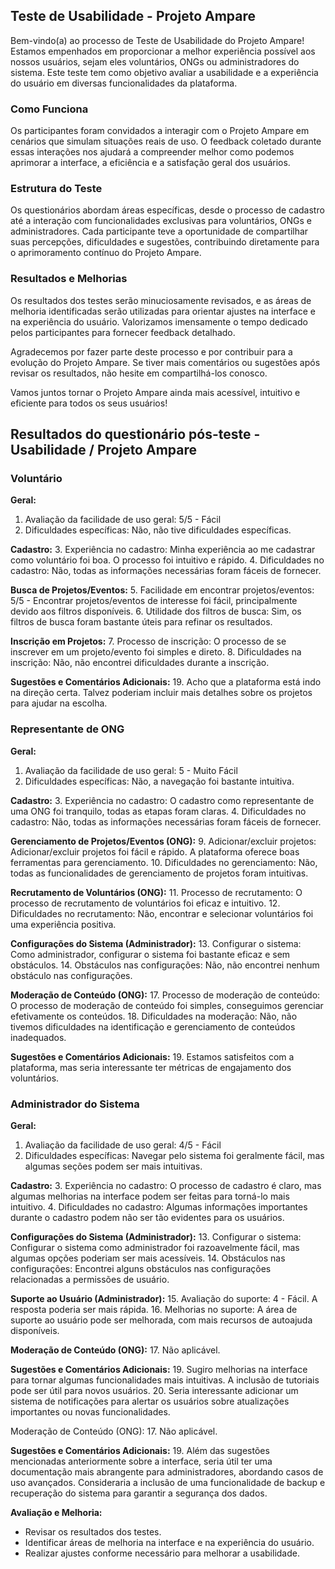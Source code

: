 ## Teste de Usabilidade - Projeto Ampare

Bem-vindo(a) ao processo de Teste de Usabilidade do Projeto Ampare! Estamos empenhados em proporcionar a melhor experiência possível aos nossos usuários, sejam eles voluntários, ONGs ou administradores do sistema. Este teste tem como objetivo avaliar a usabilidade e a experiência do usuário em diversas funcionalidades da plataforma.

### Como Funciona

Os participantes foram convidados a interagir com o Projeto Ampare em cenários que simulam situações reais de uso. O feedback coletado durante essas interações nos ajudará a compreender melhor como podemos aprimorar a interface, a eficiência e a satisfação geral dos usuários.

### Estrutura do Teste

Os questionários abordam áreas específicas, desde o processo de cadastro até a interação com funcionalidades exclusivas para voluntários, ONGs e administradores. Cada participante teve a oportunidade de compartilhar suas percepções, dificuldades e sugestões, contribuindo diretamente para o aprimoramento contínuo do Projeto Ampare.

### Resultados e Melhorias

Os resultados dos testes serão minuciosamente revisados, e as áreas de melhoria identificadas serão utilizadas para orientar ajustes na interface e na experiência do usuário. Valorizamos imensamente o tempo dedicado pelos participantes para fornecer feedback detalhado.

Agradecemos por fazer parte deste processo e por contribuir para a evolução do Projeto Ampare. Se tiver mais comentários ou sugestões após revisar os resultados, não hesite em compartilhá-los conosco.

Vamos juntos tornar o Projeto Ampare ainda mais acessível, intuitivo e eficiente para todos os seus usuários!

## Resultados do questionário pós-teste - Usabilidade / Projeto Ampare

### Voluntário

**Geral:**
1. Avaliação da facilidade de uso geral: 5/5 - Fácil
2. Dificuldades específicas: Não, não tive dificuldades específicas.

**Cadastro:**
3. Experiência no cadastro: Minha experiência ao me cadastrar como voluntário foi boa. O processo foi intuitivo e rápido.
4. Dificuldades no cadastro: Não, todas as informações necessárias foram fáceis de fornecer.

**Busca de Projetos/Eventos:**
5. Facilidade em encontrar projetos/eventos: 5/5 - Encontrar projetos/eventos de interesse foi fácil, principalmente devido aos filtros disponíveis.
6. Utilidade dos filtros de busca: Sim, os filtros de busca foram bastante úteis para refinar os resultados.

**Inscrição em Projetos:**
7. Processo de inscrição: O processo de se inscrever em um projeto/evento foi simples e direto.
8. Dificuldades na inscrição: Não, não encontrei dificuldades durante a inscrição.

**Sugestões e Comentários Adicionais:**
19. Acho que a plataforma está indo na direção certa. Talvez poderiam incluir mais detalhes sobre os projetos para ajudar na escolha.

### Representante de ONG

**Geral:**
1. Avaliação da facilidade de uso geral: 5 - Muito Fácil
2. Dificuldades específicas: Não, a navegação foi bastante intuitiva.

**Cadastro:**
3. Experiência no cadastro: O cadastro como representante de uma ONG foi tranquilo, todas as etapas foram claras.
4. Dificuldades no cadastro: Não, todas as informações necessárias foram fáceis de fornecer.

**Gerenciamento de Projetos/Eventos (ONG):**
9. Adicionar/excluir projetos: Adicionar/excluir projetos foi fácil e rápido. A plataforma oferece boas ferramentas para gerenciamento.
10. Dificuldades no gerenciamento: Não, todas as funcionalidades de gerenciamento de projetos foram intuitivas.

**Recrutamento de Voluntários (ONG):**
11. Processo de recrutamento: O processo de recrutamento de voluntários foi eficaz e intuitivo.
12. Dificuldades no recrutamento: Não, encontrar e selecionar voluntários foi uma experiência positiva.

**Configurações do Sistema (Administrador):**
13. Configurar o sistema: Como administrador, configurar o sistema foi bastante eficaz e sem obstáculos.
14. Obstáculos nas configurações: Não, não encontrei nenhum obstáculo nas configurações.

**Moderação de Conteúdo (ONG):**
17. Processo de moderação de conteúdo: O processo de moderação de conteúdo foi simples, conseguimos gerenciar efetivamente os conteúdos.
18. Dificuldades na moderação: Não, não tivemos dificuldades na identificação e gerenciamento de conteúdos inadequados.

**Sugestões e Comentários Adicionais:**
19. Estamos satisfeitos com a plataforma, mas seria interessante ter métricas de engajamento dos voluntários.

### Administrador do Sistema

**Geral:**
1. Avaliação da facilidade de uso geral: 4/5 - Fácil
2. Dificuldades específicas: Navegar pelo sistema foi geralmente fácil, mas algumas seções podem ser mais intuitivas.

**Cadastro:**
3. Experiência no cadastro: O processo de cadastro é claro, mas algumas melhorias na interface podem ser feitas para torná-lo mais intuitivo.
4. Dificuldades no cadastro: Algumas informações importantes durante o cadastro podem não ser tão evidentes para os usuários.

**Configurações do Sistema (Administrador):**
13. Configurar o sistema: Configurar o sistema como administrador foi razoavelmente fácil, mas algumas opções poderiam ser mais acessíveis.
14. Obstáculos nas configurações: Encontrei alguns obstáculos nas configurações relacionadas a permissões de usuário.

**Suporte ao Usuário (Administrador):**
15. Avaliação do suporte: 4 - Fácil. A resposta poderia ser mais rápida.
16. Melhorias no suporte: A área de suporte ao usuário pode ser melhorada, com mais recursos de autoajuda disponíveis.

**Moderação de Conteúdo (ONG):**
17. Não aplicável.

**Sugestões e Comentários Adicionais:**
19. Sugiro melhorias na interface para tornar algumas funcionalidades mais intuitivas. A inclusão de tutoriais pode ser útil para novos usuários.
20. Seria interessante adicionar um sistema de notificações para alertar os usuários sobre atualizações importantes ou novas funcionalidades.

Moderação de Conteúdo (ONG):
17. Não aplicável.

**Sugestões e Comentários Adicionais:**
19. Além das sugestões mencionadas anteriormente sobre a interface, seria útil ter uma documentação mais abrangente para administradores, abordando casos de uso avançados.
Consideraria a inclusão de uma funcionalidade de backup e recuperação do sistema para garantir a segurança dos dados.


**Avaliação e Melhoria:**

- Revisar os resultados dos testes.
- Identificar áreas de melhoria na interface e na experiência do usuário.
- Realizar ajustes conforme necessário para melhorar a usabilidade.
